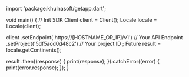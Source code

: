 import 'package:khulnasoft/getapp.dart';

void main() { // Init SDK
  Client client = Client();
  Locale locale = Locale(client);

  client
    .setEndpoint('https://[HOSTNAME_OR_IP]/v1') // Your API Endpoint
    .setProject('5df5acd0d48c2') // Your project ID
  ;
  Future result = locale.getContinents();

  result
    .then((response) {
      print(response);
    }).catchError((error) {
      print(error.response);
  });
}
